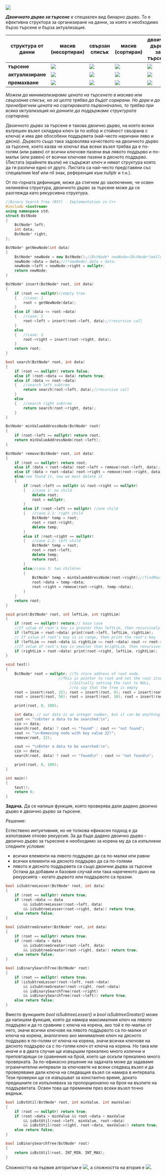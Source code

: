 ![](https://www.sadev.co.za/sites/default/files/sftpk_bst.png)

***Двоичното дърво за търсене*** е специален вид бинарно дърво. То е ефективна структора за организиране на данни, за която е необходимо бързо търсене и бързa актуализация. 

структура от данни|масив (несортиран)|свързан списък|масив (сортиран)|двоично дърво за търсене
----|----|----|----|----
**търсене**|<img src="https://latex.codecogs.com/svg.latex?\Theta{(n)}">|<img src="https://latex.codecogs.com/svg.latex?\Theta{(n)}">|<img src="https://latex.codecogs.com/svg.latex?\Theta{(log{n})}">|<img src="https://latex.codecogs.com/svg.latex?\Theta{(log{n})}">
**актуализиране**|<img src="https://latex.codecogs.com/svg.latex?\Theta{(1)}">|<img src="https://latex.codecogs.com/svg.latex?\Theta{(1)}">|<img src="https://latex.codecogs.com/svg.latex?\Theta{(n)}">|<img src="https://latex.codecogs.com/svg.latex?\Theta{(log{n})}">
**премахване**|<img src="https://latex.codecogs.com/svg.latex?\Theta{(n)}">|<img src="https://latex.codecogs.com/svg.latex?\Theta{(n)}">|<img src="https://latex.codecogs.com/svg.latex?\Theta{(n)}">|<img src="https://latex.codecogs.com/svg.latex?\Theta{(log{n})}">

*Можем да минимализираме цената на търсенето в масива или свързания списък, но за целта трябва да бъдат сорирани. Но дори и да пренебрегнем цената на сортировката първоначално, то трябва при всяка актуализация на данните да поддържаме структурата сортирана.*

Двоичното дърво за търсене е такова двоично дърво, на което всеки вътрешен възел складира ключ (и по избор и стойност свъзрана с ключа) и има две обособени поддървета (най-често наричани ляво и дясно). Дървото също така задоволява качеството на двоичното дърво за търсене, което казва че ключът във всеки възел трябва да е по-голям (или равен) от всички ключове пазени във лявото поддърво и по-малък (или равен) от всички ключове пазени в дясното поддърво. (Листата (крайните възли) не съдържат ключ и нямат структура която да ги различи едно от друго. Листата са най-често представяни със специалния leaf или nil знак, референция към nullptr и т.н.).

От по-горната дефиниция, може да стигнем до заключение, че освен нелинейна структура, двоичното дърво за търсене може да се разглежда като рекурсивна структура.

```cpp
//Binary Search Tree (BST) - Implementation in C++
#include <iostream>
using namespace std;
struct BstNode
{
	BstNode* left;
	int data;
	BstNode* right;
};

BstNode* getNewNode(int data)
{
	BstNode* newNode = new BstNode();//BstNode* newNode=(BstNode*)malloc(sizeof(BstNode)); 
	newNode->data = data;//(*newNode).data = data;
	newNode->left = newNode->right = nullptr;
	return newNode;
}

BstNode* insert(BstNode* root, int data)
{
	if (root == nullptr)//empty tree
	{   //case: 1
		root = getNewNode(data);
	}
	else if (data <= root->data)
	{	//case: 2
		root->left = insert(root->left, data);//recursive call
	}
	else
	{	//case: 3
		root->right = insert(root->right, data);
	}
	return root;
}

bool search(BstNode* root, int data)
{
	if (root == nullptr) return false;
	else if (root->data == data) return true;
	else if (data <= root->data)
	{	//search left subtree
		return search(root->left, data);//recursive call
	}
	else
	{	//search right subtree
		return search(root->right, data);
	}
}

BstNode* minValueAddressNode(BstNode* root)
{
	if (root->left == nullptr) return root;
	return minValueAddressNode(root->left);
}

BstNode* remove(BstNode* root, int data)
{
	if (root == nullptr) return root;
	else if (data < root->data) root->left = remove(root->left, data);
	else if (data > root->data) root->right = remove(root->right, data);
	else//we found it, now we must delete it
	{
		if (root->left == nullptr && root->right == nullptr)
		{	//case 1: no child
			delete root;
			root = nullptr;
		}
		else if (root->left == nullptr) //one child
		{  	//case 2.1: right child
			BstNode* temp = root;
			root = root->right;
			delete temp;
		}
		else if (root->right == nullptr)
		{	//case 2.2: left child
			BstNode* temp = root;
			root = root->left;
			delete temp;
			return root;
		}
		else//case 3: two children
		{
			BstNode* temp = minValueAddressNode(root->right);//findMax(root->left)
			root->data = temp->data;
			root->right = remove(root->right, temp->data);
		}
	}
	return root;
}

void print(BstNode* root, int leftLim, int rightLim)
{	 
	if (root == nullptr) return;// base case
	//If value of root's key is greater than leftLim, then recursively call in left subtree
	if (leftLim < root->data) print(root->left, leftLim, rightLim);
	// If value of root's key is in range, then print the root's key
	if (leftLim <= root->data && rightLim >= root->data) cout << root->data << " ";
	//If value of root's key is smaller than krightLim, then recursively call in right subtree
	if (rightLim > root->data) print(root->right, leftLim, rightLim);
}

void test()
{
	BstNode* root = nullptr; //To store address of root node. 
						//This is pointer to root and not the root itself. 
							 //Initially setting the root to NULL, 
							 //to say that the tree is empty 
	root = insert(root, 22); root = insert(root, 9); root = insert(root, 18);
	root = insert(root, 50); root = insert(root, 10); root = insert(root, 14);

	print(root, 0, 100);

	int data; // our data is an integer number, but it can be anything
	cout << "\nEnter a data to be searched:\n";
	cin >> data;
	search(root, data) ? cout << "found" : cout << "not found";
	cout << "\n~Removing node with key value 22!";
	remove(root, 22);

	cout << "\nEnter a data to be searched:\n";
	cin >> data;
	search(root, data) ? cout << "found\n" : cout << "not found\n";

	print(root, 0, 100);
}

int main()
{
	test();	
	return 0;
}
```

**Задача.** Да се напише функция, която проверява дали дадено двоично дърво е двоично дърво за търсене.

*Решение:*

Естествено интуитивния, но не толкова ефикасен подход е да използваме отново рекурсия. За да бъде дадено двоично дърво - двоично дърво за търесене е необходимо за корена му да са изпълнени следните условия: 
- всички елементи на лявото поддърво да са по-малки или равни 
- всички елементи на дясното поддърво да са по-големи
- лявото и дясното поддървета са също двоични дърва за търсене
Остана да добавим и базовия случай или така нареченото дъно на рекурсията - когато дървото или поддървото са празни.

```cpp
bool isSubtreeLesser(BstNode* root, int data)
{
	if (root == nullptr) return true;
	if (root->data <= data
		&& isSubtreeLesser(root->left, data)
		&& isSubtreeLesser(root->right, data)) return true;
	else return false;
}

bool isSubtreeGreater(BstNode* root, int data)
{
	if (root == nullptr) return true;
	if (root->data > data
		&& isSubtreeGreater(root->left, data)
		&& isSubtreeGreater(root->right, data)) return true;
	else return false;
}

bool isBinarySearchTree(BstNode* root)
{
	if (root == nullptr) return true;
	if (isSubtreeLesser(root->left, root->data)
		&& isSubtreeGreater(root->right, root->data)		
		&& isBinarySearchTree(root->right)
		&& isBinarySearchTree(root->left)) return true;
	else return false;
}
```
Вместо функциите *bool isSubtreeLesser()* и *bool isSubtreeGreater()* може да напишем функция, която да намира максималния ключ на лявото поддърво и да го сравним с ключа на корена, ако той е по-малък от него, значи всички ключове на лявото поддървото са по-малки от ключа на корена, аналогично ако минималния ключ на дясното поддърво е по-голям от ключа на корена, значи всички ключове на дясното поддърво са с по-голям ключ от ключа на корена. Но така или иначе и в двата случая ще извършим прекалено много излични и преповтарящи се сравнения на брой, което ще оскъпи прекалено много проверката. За по-ефикасно решение на задачата може да задаваме ограничителни интервали за ключовете на всеки следващ възел и да проверяваме дали ключа на следващия възел се намира в интервала. Тези проверки ще се извършват за константно време, докато предишните се изпълняваха за пропорционално на броя на възлите на поддърветата. Освен това ще преминем през всеки възел точно веднъж.

```cpp
bool isBstUtil(BstNode* root, int minValue, int maxValue)
{
	if (root == nullptr) return true;
	if (root->data > minValue && root->data < maxValue
		&& isBstUtil(root->left, minValue, root->data)
		&& isBstUtil(root->right, root->data, maxValue)) return true;
	else return false;
}

bool isBinarySearchTree(BstNode* root)
{
	return isBstUtil(root, INT_MIN, INT_MAX);
}
```

Сложността на първия алгоритъм е <img src="https://latex.codecogs.com/svg.latex?\Theta{(n^2)}">, а сложността на втория е <img src="https://latex.codecogs.com/svg.latex?\Theta{(n)}">.
